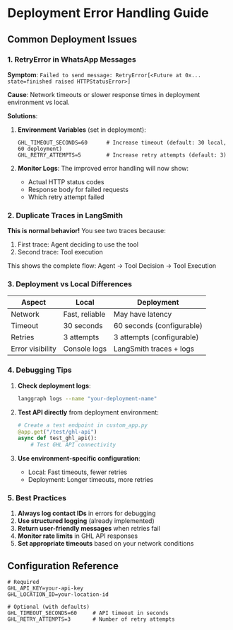 # Deployment Error Handling Guide

## Common Deployment Issues

### 1. RetryError in WhatsApp Messages

**Symptom**: `Failed to send message: RetryError[<Future at 0x... state=finished raised HTTPStatusError>]`

**Cause**: Network timeouts or slower response times in deployment environment vs local.

**Solutions**:

1. **Environment Variables** (set in deployment):
   ```env
   GHL_TIMEOUT_SECONDS=60      # Increase timeout (default: 30 local, 60 deployment)
   GHL_RETRY_ATTEMPTS=5        # Increase retry attempts (default: 3)
   ```

2. **Monitor Logs**: The improved error handling will now show:
   - Actual HTTP status codes
   - Response body for failed requests
   - Which retry attempt failed

### 2. Duplicate Traces in LangSmith

**This is normal behavior!** You see two traces because:
1. First trace: Agent deciding to use the tool
2. Second trace: Tool execution

This shows the complete flow: Agent → Tool Decision → Tool Execution

### 3. Deployment vs Local Differences

| Aspect | Local | Deployment |
|--------|-------|------------|
| Network | Fast, reliable | May have latency |
| Timeout | 30 seconds | 60 seconds (configurable) |
| Retries | 3 attempts | 3 attempts (configurable) |
| Error visibility | Console logs | LangSmith traces + logs |

### 4. Debugging Tips

1. **Check deployment logs**:
   ```bash
   langgraph logs --name "your-deployment-name"
   ```

2. **Test API directly** from deployment environment:
   ```python
   # Create a test endpoint in custom_app.py
   @app.get("/test/ghl-api")
   async def test_ghl_api():
       # Test GHL API connectivity
   ```

3. **Use environment-specific configuration**:
   - Local: Fast timeouts, fewer retries
   - Deployment: Longer timeouts, more retries

### 5. Best Practices

1. **Always log contact IDs** in errors for debugging
2. **Use structured logging** (already implemented)
3. **Return user-friendly messages** when retries fail
4. **Monitor rate limits** in GHL API responses
5. **Set appropriate timeouts** based on your network conditions

## Configuration Reference

```env
# Required
GHL_API_KEY=your-api-key
GHL_LOCATION_ID=your-location-id

# Optional (with defaults)
GHL_TIMEOUT_SECONDS=60     # API timeout in seconds
GHL_RETRY_ATTEMPTS=3       # Number of retry attempts
```